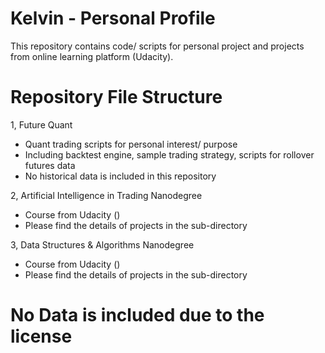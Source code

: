 # Kelvin - Personal Profile
This repository contains code/ scripts for personal project and projects from online learning platform (Udacity). 

# Repository File Structure

1, Future Quant
  - Quant trading scripts for personal interest/ purpose 
  - Including backtest engine, sample trading strategy, scripts for rollover futures data 
  - No historical data is included in this repository
  
2, Artificial Intelligence in Trading Nanodegree
  - Course from Udacity ()
  - Please find the details of projects in the sub-directory

3, Data Structures & Algorithms Nanodegree
  - Course from Udacity ()
  - Please find the details of projects in the sub-directory

# No Data is included due to the license
